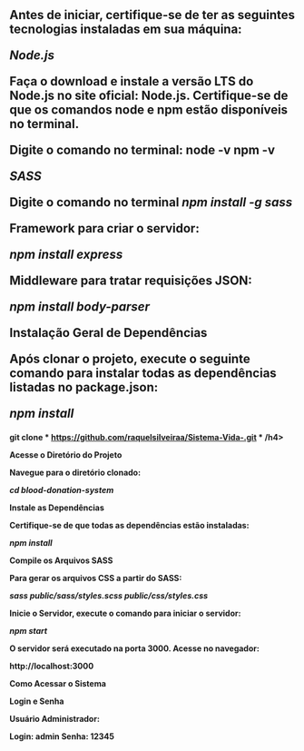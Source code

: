 <h1 Sistema Vida+ \h1>
<h2 Pré-requisitos /h2>

Antes de iniciar, certifique-se de ter as seguintes tecnologias instaladas em sua máquina:

*Node.js*

Faça o download e instale a versão LTS do Node.js no site oficial: Node.js.
Certifique-se de que os comandos node e npm estão disponíveis no terminal.

Digite o comando no terminal:
node -v
npm -v

*SASS*

Digite o comando no terminal
*npm install -g sass*

Framework para criar o servidor:

*npm install express*

Middleware para tratar requisições JSON:

*npm install body-parser*

Instalação Geral de Dependências

Após clonar o projeto, execute o seguinte comando para instalar todas as dependências listadas no package.json:

*npm install*

<h4 Clone este repositório no seu computador usando:

git clone * https://github.com/raquelsilveiraa/Sistema-Vida-.git *
/h4>

Acesse o Diretório do Projeto

Navegue para o diretório clonado:

*cd blood-donation-system*

Instale as Dependências

Certifique-se de que todas as dependências estão instaladas:

*npm install*

Compile os Arquivos SASS

Para gerar os arquivos CSS a partir do SASS:

*sass public/sass/styles.scss public/css/styles.css*

Inicie o Servidor, execute o comando para iniciar o servidor:

*npm start*


O servidor será executado na porta 3000. Acesse no navegador:

http://localhost:3000

Como Acessar o Sistema

Login e Senha

Usuário Administrador:

Login: admin
Senha: 12345
